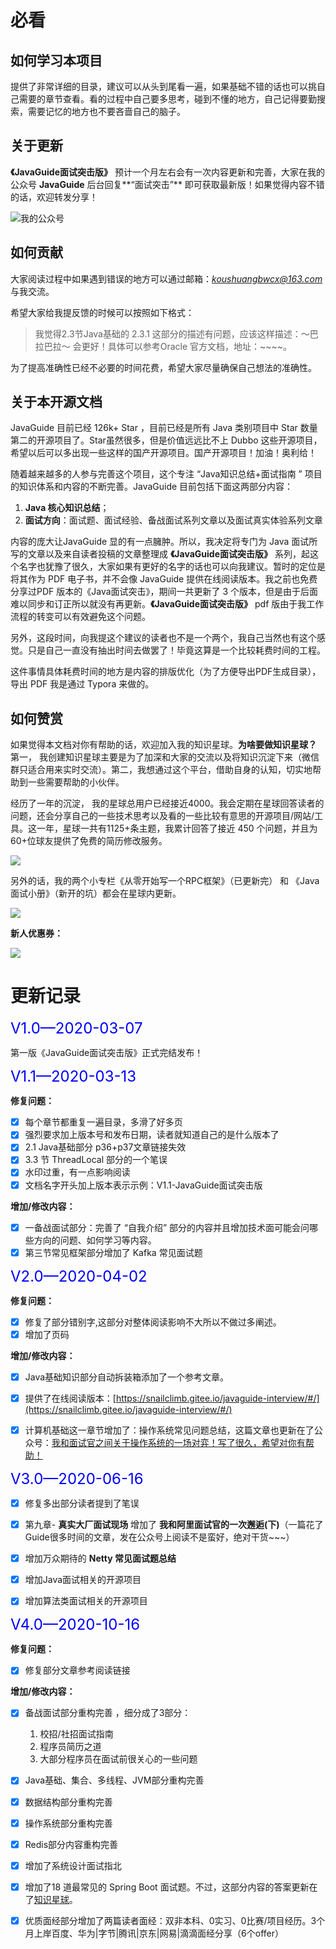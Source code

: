 # 必看

## 如何学习本项目

提供了非常详细的目录，建议可以从头到尾看一遍，如果基础不错的话也可以挑自己需要的章节查看。看的过程中自己要多思考，碰到不懂的地方，自己记得要勤搜索，需要记忆的地方也不要吝啬自己的脑子。

## 关于更新

**《JavaGuide面试突击版》** 预计一个月左右会有一次内容更新和完善，大家在我的公众号 **JavaGuide** 后台回复**“面试突击”** 即可获取最新版！如果觉得内容不错的话，欢迎转发分享！

![我的公众号](https://my-blog-to-use.oss-cn-beijing.aliyuncs.com/2019-6/167598cd2e17b8ec.png)

## 如何贡献

大家阅读过程中如果遇到错误的地方可以通过邮箱：*koushuangbwcx@163.com*与我交流。

希望大家给我提反馈的时候可以按照如下格式：

> 我觉得2.3节Java基础的 2.3.1 这部分的描述有问题，应该这样描述：～巴拉巴拉～ 会更好！具体可以参考Oracle 官方文档，地址：~~~~。

为了提高准确性已经不必要的时间花费，希望大家尽量确保自己想法的准确性。

## 关于本开源文档

JavaGuide 目前已经 126k+ Star ，目前已经是所有 Java 类别项目中 Star 数量第二的开源项目了。Star虽然很多，但是价值远远比不上 Dubbo 这些开源项目，希望以后可以多出现一些这样的国产开源项目。国产开源项目！加油！奥利给！

随着越来越多的人参与完善这个项目，这个专注 “Java知识总结+面试指南 ” 项目的知识体系和内容的不断完善。JavaGuide 目前包括下面这两部分内容：

1. **Java 核心知识总结**；
2. **面试方向**：面试题、面试经验、备战面试系列文章以及面试真实体验系列文章

内容的庞大让JavaGuide 显的有一点臃肿。所以，我决定将专门为 Java 面试所写的文章以及来自读者投稿的文章整理成 **《JavaGuide面试突击版》** 系列，起这个名字也犹豫了很久，大家如果有更好的名字的话也可以向我建议。暂时的定位是将其作为 PDF 电子书，并不会像 JavaGuide 提供在线阅读版本。我之前也免费分享过PDF 版本的《Java面试突击》，期间一共更新了 3 个版本，但是由于后面难以同步和订正所以就没有再更新。**《JavaGuide面试突击版》** pdf 版由于我工作流程的转变可以有效避免这个问题。

另外，这段时间，向我提这个建议的读者也不是一个两个，我自己当然也有这个感觉。只是自己一直没有抽出时间去做罢了！毕竟这算是一个比较耗费时间的工程。

这件事情具体耗费时间的地方是内容的排版优化（为了方便导出PDF生成目录），导出 PDF 我是通过 Typora 来做的。

## 如何赞赏

如果觉得本文档对你有帮助的话，欢迎加入我的知识星球。**为啥要做知识星球？** 第一， 我创建知识星球主要是为了加深和大家的交流以及将知识沉淀下来（微信群只适合用来实时交流）。第二，我想通过这个平台，借助自身的认知，切实地帮助到一些需要帮助的小伙伴。

经历了一年的沉淀， 我的星球总用户已经接近4000。我会定期在星球回答读者的问题，还会分享自己的一些技术思考以及看的一些比较有意思的开源项目/网站/工具。这一年，星球一共有1125+条主题，我累计回答了接近 450 个问题，并且为60+位球友提供了免费的简历修改服务。

![](https://guide-blog-images.oss-cn-shenzhen.aliyuncs.com/2021-1/image-20210102184923199.png)

另外的话，我的两个小专栏《从零开始写一个RPC框架》（已更新完） 和 《Java面试小册》（新开的坑）都会在星球内更新。

![](https://guide-blog-images.oss-cn-shenzhen.aliyuncs.com/2021-1/image-20210102174713582.png)

**新人优惠券：**

![](https://cdn.jsdelivr.net/gh/javaguide-tech/image-host-github-stars-01@main/TeachYourselfCS/3179f53e9518b4f91e0889c3e588c5c7206c886477d7a54a773d25154d702f0f.png)

# 更新记录

<font size=5 color='blue'>V1.0—2020-03-07</font>

第一版《JavaGuide面试突击版》正式完结发布！

<font size=5 color='blue'>V1.1—2020-03-13</font>

**修复问题：**

- [x] 每个章节都重复一遍目录，多滑了好多页
- [x] 强烈要求加上版本号和发布日期，读者就知道自己的是什么版本了
- [x] 2.1 Java基础部分 p36+p37文章链接失效
- [x] 3.3 节 ThreadLocal 部分的一个笔误
- [x] 水印过重，有一点影响阅读
- [x] 文档名字开头加上版本表示示例：V1.1-JavaGuide面试突击版

**增加/修改内容：**

- [x]  一备战面试部分：完善了 “自我介绍” 部分的内容并且增加技术面可能会问哪些方向的问题、如何学习等内容。
- [x]  第三节常见框架部分增加了 Kafka 常见面试题

<font size=5 color='blue'>V2.0—2020-04-02</font>

**修复问题：**

- [x] 修复了部分错别字,这部分对整体阅读影响不大所以不做过多阐述。
- [x] 增加了页码

**增加/修改内容：**

- [x] Java基础知识部分自动拆装箱添加了一个参考文章。
- [x] 提供了在线阅读版本：[https://snailclimb.gitee.io/javaguide-interview/#/](https://snailclimb.gitee.io/javaguide-interview/#/)
- [x] 计算机基础这一章节增加了：操作系统常见问题总结，这篇文章也更新在了公众号：[我和面试官之间关于操作系统的一场对弈！写了很久，希望对你有帮助！](https://mp.weixin.qq.com/s?__biz=Mzg2OTA0Njk0OA==&mid=2247486468&idx=1&sn=7189b610fbb300ed7f5d5b71e331c8f4&chksm=cea243cff9d5cad92819361ed40cabc8607f225e2f5c8f96b393cb95b5731086856349bdc517&token=1220790017&lang=zh_CN#rd)

  

<font size=5 color='blue'>V3.0—2020-06-16</font>

- [x] 修复多出部分读者提到了笔误
- [x] 第九章- **真实大厂面试现场** 增加了 **我和阿里面试官的一次邂逅(下)**（一篇花了Guide很多时间的文章，发在公众号上阅读不是蛮好，绝对干货~~~）
- [x] 增加万众期待的 **Netty 常见面试题总结**
- [x] 增加Java面试相关的开源项目
- [x] 增加算法类面试相关的开源项目

  

<font size=5 color='blue'>V4.0—2020-10-16</font>

**修复问题：**

- [x] 修复部分文章参考阅读链接

**增加/修改内容：**

- [x] 备战面试部分重构完善 ，细分成了3部分：
    1. 校招/社招面试指南
    2. 程序员简历之道
    3. 大部分程序员在面试前很关心的一些问题
- [x] Java基础、集合、多线程、JVM部分重构完善
- [x] 数据结构部分重构完善
- [x] 操作系统部分重构完善
- [x] Redis部分内容重构完善
- [x] 增加了系统设计面试指北
- [x] 增加了18 道最常见的 Spring Boot 面试题。不过，这部分内容的答案更新在了[知识星球](http://mp.weixin.qq.com/s?__biz=Mzg2OTA0Njk0OA==&mid=100013795&idx=1&sn=aa2db4799c432bb944b6786ae0ec4c56&chksm=4ea1b92879d6303e9077546e2bc42a78f0cd3e18d9adb06e9f15e49e3d8337ec4bd384a25367#rd)。
- [x] 优质面经部分增加了两篇读者面经：双非本科、0实习、0比赛/项目经历。3个月上岸百度、华为|字节|腾讯|京东|网易|滴滴面经分享（6个offer）

    

    

